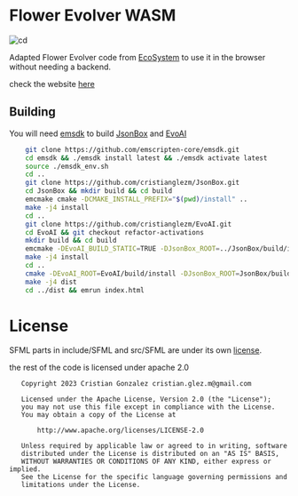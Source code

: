 # Flower Evolver WASM

![cd](https://github.com/cristianglezm/FlowerEvolver-WASM/workflows/cd/badge.svg?branch=master)

Adapted Flower Evolver code from [EcoSystem](https://github.com/cristianglezm/EcoSystem.git) to use it in the browser without needing a backend.

check the website [here](https://cristianglezm.github.io/FlowerEvolver-WASM/index.html)

## Building

You will need [emsdk](https://github.com/emscripten-core/emsdk) to build [JsonBox](https://github.com/cristianglezm/JsonBox) and [EvoAI](https://github.com/cristianglezm/EvoAI)

```bash
	git clone https://github.com/emscripten-core/emsdk.git
	cd emsdk && ./emsdk install latest && ./emsdk activate latest
	source ./emsdk_env.sh
	cd ..
	git clone https://github.com/cristianglezm/JsonBox.git
	cd JsonBox && mkdir build && cd build
	emcmake cmake -DCMAKE_INSTALL_PREFIX="$(pwd)/install" ..
	make -j4 install
	cd ..
	git clone https://github.com/cristianglezm/EvoAI.git
	cd EvoAI && git checkout refactor-activations
	mkdir build && cd build
	emcmake -DEvoAI_BUILD_STATIC=TRUE -DJsonBox_ROOT=../JsonBox/build/install -DCMAKE_INSTALL_PREFIX="$(pwd)/install" ..
	make -j4 install
	cd ..
	cmake -DEvoAI_ROOT=EvoAI/build/install -DJsonBox_ROOT=JsonBox/build/install ..
	make -j4 dist
	cd ../dist && emrun index.html
```

# License

SFML parts in include/SFML and src/SFML are under its own [license](include/SFML/license.md).

the rest of the code is licensed under apache 2.0

```
   Copyright 2023 Cristian Gonzalez cristian.glez.m@gmail.com

   Licensed under the Apache License, Version 2.0 (the "License");
   you may not use this file except in compliance with the License.
   You may obtain a copy of the License at

       http://www.apache.org/licenses/LICENSE-2.0

   Unless required by applicable law or agreed to in writing, software
   distributed under the License is distributed on an "AS IS" BASIS,
   WITHOUT WARRANTIES OR CONDITIONS OF ANY KIND, either express or implied.
   See the License for the specific language governing permissions and
   limitations under the License.
 ```
 